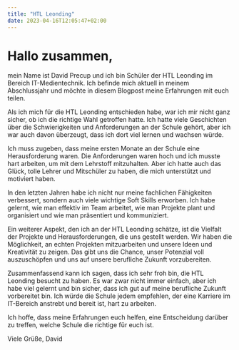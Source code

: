 ```yaml
---
title: "HTL Leonding"
date: 2023-04-16T12:05:47+02:00
---
```


# Hallo zusammen,

mein Name ist David Precup und ich bin Schüler der HTL Leonding im Bereich IT-Medientechnik. Ich befinde mich aktuell in meinem Abschlussjahr und möchte in diesem Blogpost meine Erfahrungen mit euch teilen.

Als ich mich für die HTL Leonding entschieden habe, war ich mir nicht ganz sicher, ob ich die richtige Wahl getroffen hatte. Ich hatte viele Geschichten über die Schwierigkeiten und Anforderungen an der Schule gehört, aber ich war auch davon überzeugt, dass ich dort viel lernen und wachsen würde.

Ich muss zugeben, dass meine ersten Monate an der Schule eine Herausforderung waren. Die Anforderungen waren hoch und ich musste hart arbeiten, um mit dem Lehrstoff mitzuhalten. Aber ich hatte auch das Glück, tolle Lehrer und Mitschüler zu haben, die mich unterstützt und motiviert haben.

In den letzten Jahren habe ich nicht nur meine fachlichen Fähigkeiten verbessert, sondern auch viele wichtige Soft Skills erworben. Ich habe gelernt, wie man effektiv im Team arbeitet, wie man Projekte plant und organisiert und wie man präsentiert und kommuniziert.

Ein weiterer Aspekt, den ich an der HTL Leonding schätze, ist die Vielfalt der Projekte und Herausforderungen, die uns gestellt werden. Wir haben die Möglichkeit, an echten Projekten mitzuarbeiten und unsere Ideen und Kreativität zu zeigen. Das gibt uns die Chance, unser Potenzial voll auszuschöpfen und uns auf unsere berufliche Zukunft vorzubereiten.

Zusammenfassend kann ich sagen, dass ich sehr froh bin, die HTL Leonding besucht zu haben. Es war zwar nicht immer einfach, aber ich habe viel gelernt und bin sicher, dass ich gut auf meine berufliche Zukunft vorbereitet bin. Ich würde die Schule jedem empfehlen, der eine Karriere im IT-Bereich anstrebt und bereit ist, hart zu arbeiten.

Ich hoffe, dass meine Erfahrungen euch helfen, eine Entscheidung darüber zu treffen, welche Schule die richtige für euch ist.

Viele Grüße,
David



